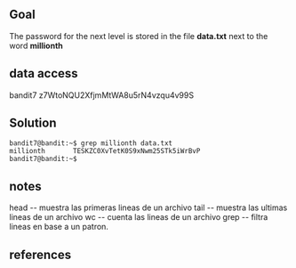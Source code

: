 
## Goal
The password for the next level is stored in the file **data.txt** next to the word **millionth**


## data access
bandit7
z7WtoNQU2XfjmMtWA8u5rN4vzqu4v99S


## Solution

```
bandit7@bandit:~$ grep millionth data.txt
millionth       TESKZC0XvTetK0S9xNwm25STk5iWrBvP
bandit7@bandit:~$
```


## notes

head -- muestra las primeras lineas de un archivo
tail -- muestra las ultimas lineas de un archivo
wc -- cuenta las lineas de un archivo
grep -- filtra lineas en base a un patron.

## references


